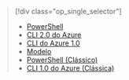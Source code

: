 > [!div class="op_single_selector"]
> * [PowerShell](../articles/virtual-network/virtual-network-deploy-multinic-arm-ps.md)
> * [CLI 2.0 do Azure](../articles/virtual-network/virtual-network-deploy-multinic-arm-cli.md)
> * [CLI do Azure 1.0](../articles/virtual-network/virtual-network-deploy-multinic-cli-nodejs.md)
> * [Modelo](../articles/virtual-network/virtual-network-deploy-multinic-arm-template.md)
> * [PowerShell (Clássico)](../articles/virtual-network/virtual-network-deploy-multinic-classic-ps.md)
> * [CLI 1.0 do Azure (Clássica)](../articles/virtual-network/virtual-network-deploy-multinic-classic-cli.md)